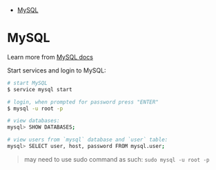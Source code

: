 
- [MySQL](#mysql)

# MySQL
Learn more from [MySQL docs](MySQL.md)

Start services and login to MySQL:
```bash
# start MySQL
$ service mysql start

# login, when prompted for password press "ENTER"
$ mysql -u root -p

# view databases:
mysql> SHOW DATABASES;

# view users from `mysql` database and `user` table:
mysql> SELECT user, host, password FROM mysql.user;
```

> may need to use sudo command as such: `sudo mysql -u root -p`
